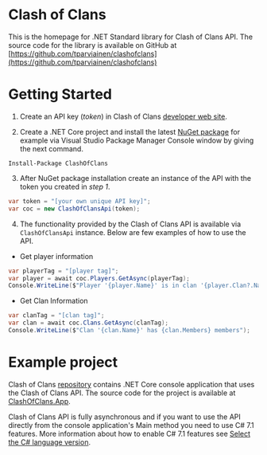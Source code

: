 # **Clash of Clans**
This is the homepage for .NET Standard library for Clash of Clans API. The source code for the library is available on GitHub
at [https://github.com/tparviainen/clashofclans](https://github.com/tparviainen/clashofclans)

# Getting Started

1. Create an API key (*token*) in Clash of Clans [developer web site](https://developer.clashofclans.com/).

2. Create a .NET Core project and install the latest [NuGet package](https://www.nuget.org/packages/ClashOfClans/) for example via Visual Studio Package Manager Console window by giving the next command.
```
Install-Package ClashOfClans
```

3. After NuGet package installation create an instance of the API with the token you created in *step 1*.
```csharp
var token = "[your own unique API key]";
var coc = new ClashOfClansApi(token);
```

4. The functionality provided by the Clash of Clans API is available via `ClashOfClansApi` instance. Below are few examples of how to use the API.

* Get player information
```csharp
var playerTag = "[player tag]";
var player = await coc.Players.GetAsync(playerTag);
Console.WriteLine($"Player '{player.Name}' is in clan '{player.Clan?.Name}'");
```

* Get Clan Information
```csharp
var clanTag = "[clan tag]";
var clan = await coc.Clans.GetAsync(clanTag);
Console.WriteLine($"Clan '{clan.Name}' has {clan.Members} members");
```

# Example project
Clash of Clans [repository](https://github.com/tparviainen/clashofclans) contains .NET Core console application that uses the Clash of Clans API. 
The source code for the project is available at [ClashOfClans.App](https://github.com/tparviainen/clashofclans/tree/master/src/ClashOfClans.App).

Clash of Clans API is fully asynchronous and if you want to use the API directly from the console application's Main method you need
to use C# 7.1 features. More information about how to enable C# 7.1 features see 
[Select the C# language version](https://docs.microsoft.com/en-us/dotnet/csharp/language-reference/configure-language-version).
